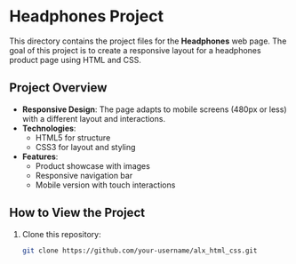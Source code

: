 # Headphones Project

This directory contains the project files for the **Headphones** web page. The goal of this project is to create a responsive layout for a headphones product page using HTML and CSS.

## Project Overview

- **Responsive Design**: The page adapts to mobile screens (480px or less) with a different layout and interactions.
- **Technologies**: 
  - HTML5 for structure
  - CSS3 for layout and styling
- **Features**:
  - Product showcase with images
  - Responsive navigation bar
  - Mobile version with touch interactions

## How to View the Project

1. Clone this repository:
   ```bash
   git clone https://github.com/your-username/alx_html_css.git
